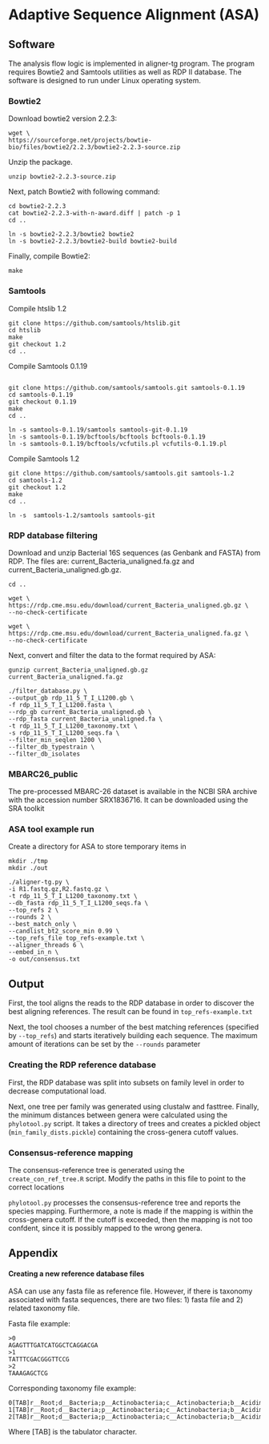 # Adaptive Sequence Alignment (ASA)

## Software
The analysis flow logic is implemented in aligner-tg program. The program requires Bowtie2 and Samtools utilities as well as RDP II database. The software is designed to run under Linux operating system.  

### Bowtie2

Download bowtie2 version 2.2.3: 

```
wget \
https://sourceforge.net/projects/bowtie-bio/files/bowtie2/2.2.3/bowtie2-2.2.3-source.zip
```
Unzip the package.

```
unzip bowtie2-2.2.3-source.zip
```

Next, patch Bowtie2 with following command:

```
cd bowtie2-2.2.3
cat bowtie2-2.2.3-with-n-award.diff | patch -p 1
cd ..

ln -s bowtie2-2.2.3/bowtie2 bowtie2
ln -s bowtie2-2.2.3/bowtie2-build bowtie2-build
```

Finally, compile Bowtie2:

```
make
```

### Samtools


Compile htslib 1.2

```
git clone https://github.com/samtools/htslib.git
cd htslib
make
git checkout 1.2
cd ..
```

Compile Samtools 0.1.19

```

git clone https://github.com/samtools/samtools.git samtools-0.1.19
cd samtools-0.1.19
git checkout 0.1.19
make
cd ..

ln -s samtools-0.1.19/samtools samtools-git-0.1.19
ln -s samtools-0.1.19/bcftools/bcftools bcftools-0.1.19
ln -s samtools-0.1.19/bcftools/vcfutils.pl vcfutils-0.1.19.pl
```

Compile Samtools 1.2

```
git clone https://github.com/samtools/samtools.git samtools-1.2
cd samtools-1.2
git checkout 1.2
make
cd ..

ln -s  samtools-1.2/samtools samtools-git

```

### RDP database filtering

Download and unzip Bacterial 16S sequences (as Genbank and FASTA) from RDP. The files are: current_Bacteria_unaligned.fa.gz and current_Bacteria_unaligned.gb.gz.

```
cd ..

wget \
https://rdp.cme.msu.edu/download/current_Bacteria_unaligned.gb.gz \
--no-check-certificate

wget \
https://rdp.cme.msu.edu/download/current_Bacteria_unaligned.fa.gz \
--no-check-certificate
```

Next, convert and filter the data to the format required by ASA:

```
gunzip current_Bacteria_unaligned.gb.gz current_Bacteria_unaligned.fa.gz

./filter_database.py \
--output_gb rdp_11_5_T_I_L1200.gb \
-f rdp_11_5_T_I_L1200.fasta \
--rdp_gb current_Bacteria_unaligned.gb \
--rdp_fasta current_Bacteria_unaligned.fa \
-t rdp_11_5_T_I_L1200_taxonomy.txt \
-s rdp_11_5_T_I_L1200_seqs.fa \
--filter_min_seqlen 1200 \
--filter_db_typestrain \
--filter_db_isolates
```
### MBARC26_public

The pre-processed MBARC-26 dataset is available in the NCBI SRA archive with the accession number SRX1836716. It can be downloaded using the SRA toolkit



### ASA tool example run

Create a directory for ASA to store temporary items in

```
mkdir ./tmp
mkdir ./out

./aligner-tg.py \
-i R1.fastq.gz,R2.fastq.gz \
-t rdp_11_5_T_I_L1200_taxonomy.txt \
--db_fasta rdp_11_5_T_I_L1200_seqs.fa \
--top_refs 2 \
--rounds 2 \
--best_match_only \
--candlist_bt2_score_min 0.99 \
--top_refs_file top_refs-example.txt \
--aligner_threads 6 \
--embed_in_n \
-o out/consensus.txt
```

## Output

First, the tool aligns the reads to the RDP database in order to discover the best aligning references. The result can be found in  `top_refs-example.txt`

Next, the tool chooses a number of the best matching references (specified by `--top_refs`) and starts iteratively building each sequence. The maximum amount of iterations can be set by the `--rounds` parameter

### Creating the RDP reference database

First, the RDP database was split into subsets on family level in order to decrease computational load. 

Next, one tree per family was generated using clustalw and fasttree. Finally, the minimum distances between genera were calculated using the `phylotool.py` script. It takes a directory of trees and creates a pickled object (`min_family_dists.pickle`) containing the cross-genera cutoff values.


### Consensus-reference mapping 

The consensus-reference tree is generated using the `create_con_ref_tree.R` script. Modify the paths in this file to point to the correct locations


`phylotool.py` processes the consensus-reference tree and reports the species mapping. Furthermore, a note is made if the mapping is within the cross-genera cutoff. If the cutoff is exceeded, then the mapping is not too confdent, since it is possibly mapped to the wrong genera.


## Appendix

#### Creating a new reference database files

ASA can use any fasta file as reference file. However, if there is taxonomy associated with fasta sequences, there are two files: 1) fasta file and 2) related taxonomy file.

Fasta file example:
```
>0
AGAGTTTGATCATGGCTCAGGACGA
>1
TATTTCGACGGGTTCCG
>2
TAAAGAGCTCG
```
Corresponding taxonomy file example:
```
0[TAB]r__Root;d__Bacteria;p__Actinobacteria;c__Actinobacteria;b__Acidimicrobidae;o__Acidimicrobiales;u__Acidimicrobineae;f__Acidimicrobiaceae;g__Acidimicrobium;s__Acidimicrobium_ferrooxidans_(T)_ICP
1[TAB]r__Root;d__Bacteria;p__Actinobacteria;c__Actinobacteria;b__Acidimicrobidae;o__Acidimicrobiales;u__Acidimicrobineae;f__Acidimicrobiaceae;g__Ferrimicrobium;s__Ferrimicrobium_acidiphilum_(T)_T23
2[TAB]r__Root;d__Bacteria;p__Actinobacteria;c__Actinobacteria;b__Acidimicrobidae;o__Acidimicrobiales;u__Acidimicrobineae;f__Acidimicrobiaceae;g__Ferrithrix;s__Ferrithrix_thermotolerans_(T)_Y005
```
Where [TAB] is the tabulator character.

